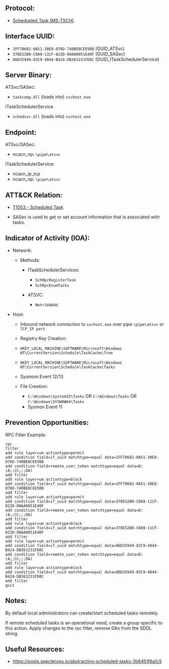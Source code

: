 ## Protocol:
* [Schedueled Task (MS-TSCH)](https://docs.microsoft.com/en-us/openspecs/windows_protocols/ms-tsch/d1058a28-7e02-4948-8b8d-4a347fa64931)

## Interface UUID: 
* `1FF70682-0A51-30E8-076D-740BE8CEE98B` (GUID_ATSvc)
* `378E52B0-C0A9-11CF-822D-00AA0051E40F` (GUID_SASec)
* `86D35949-83C9-4044-B424-DB363231FD0C` (GUID_ITaskSchedulerService)

## Server Binary: 
ATSvc/SASec: 
* `taskcomp.dll` (loads into) `svchost.exe`

ITaskSchedulerService 
* `schedsvc.dll` (loads into) `svchost.exe`


## Endpoint:
ATSvc/SASec:
* ncacn_np: `\pipe\atsvc`

ITaskSchedulerService:
* ncacn_ip_tcp
* ncacn_np: `\pipe\atsvc`


## ATT&CK Relation:
* [T1053 - Scheduled Task](https://attack.mitre.org/techniques/T1053/)

* SASec is used to get or set account information that is associated with tasks.


## Indicator of Activity (IOA):
* Network:
  * Methods:
    * ITaskSchedulerServices:
      *  `SchRpcRegisterTask`
      *  `SchRpcEnumTasks`

    * ATSVC:
      * `NetrJobAdd`

* Host: 
  * Inbound network connection to `svchost.exe` over pipe `\pipe\atsvc` or `TCP_IP port`

  * Registry Key Creation:
  * `HKEY_LOCAL_MACHINE\SOFTWARE\Microsoft\Windows NT\CurrentVersion\Schedule\TaskCache\Tree`
  * `HKEY_LOCAL_MACHINE\SOFTWARE\Microsoft\Windows NT\CurrentVersion\Schedule\TaskCache\Tasks`
  * Sysmom Event 12/13

  * File Creation:
    * `C:\Windows\System32\Tasks` OR `C:\Windows\Tasks` OR `C:\Windows\SYSWOW64\Tasks`
    * Sysmon Event 11



## Prevention Opportunities: 
RPC Filter Example:
```
rpc
filter
add rule layer=um actiontype=permit
add condition field=if_uuid matchtype=equal data=1FF70682-0A51-30E8-076D-740BE8CEE98B
add condition field=remote_user_token matchtype=equal data=D:(A;;CC;;;DA)
add filter
add rule layer=um actiontype=block
add condition field=if_uuid matchtype=equal data=1FF70682-0A51-30E8-076D-740BE8CEE98B
add filter
add rule layer=um actiontype=permit
add condition field=if_uuid matchtype=equal data=378E52B0-C0A9-11CF-822D-00AA0051E40F
add condition field=remote_user_token matchtype=equal data=D:(A;;CC;;;DA)
add filter
add rule layer=um actiontype=block
add condition field=if_uuid matchtype=equal data=378E52B0-C0A9-11CF-822D-00AA0051E40F
add filter
add rule layer=um actiontype=permit
add condition field=if_uuid matchtype=equal data=86D35949-83C9-4044-B424-DB363231FD0C
add condition field=remote_user_token matchtype=equal data=D:(A;;CC;;;DA)
add filter
add rule layer=um actiontype=block
add condition field=if_uuid matchtype=equal data=86D35949-83C9-4044-B424-DB363231FD0C
add filter
quit
```

## Notes: 
By default local administrators can create/start scheduled tasks remotely. 

If remote scheduled tasks is an operational need, create a group specific to this action. Apply changes to the rpc filter, remove DAs from the SDDL string. 


## Useful Resources: 
* https://posts.specterops.io/abstracting-scheduled-tasks-3b6451f6a1c5